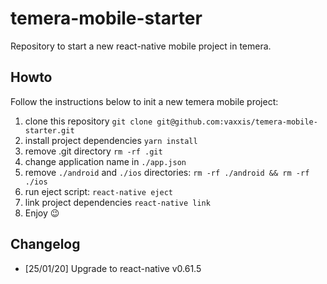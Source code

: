 # temera-mobile-starter

Repository to start a new react-native mobile project in temera.

## Howto

Follow the instructions below to init a new temera mobile project:

1. clone this repository `git clone git@github.com:vaxxis/temera-mobile-starter.git`
2. install project dependencies `yarn install`
3. remove .git directory `rm -rf .git`
4. change application name in `./app.json`
5. remove `./android` and `./ios` directories: `rm -rf ./android && rm -rf ./ios`
6. run eject script: `react-native eject`
7. link project dependencies `react-native link`
8. Enjoy 😉

## Changelog

- [25/01/20] Upgrade to react-native v0.61.5
